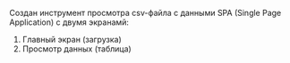 Создан инструмент просмотра csv-файла с данными SPA (Single Page Application) с двумя экранамй:
1. Главный экран (загрузка)
2. Просмотр данных (таблица)
